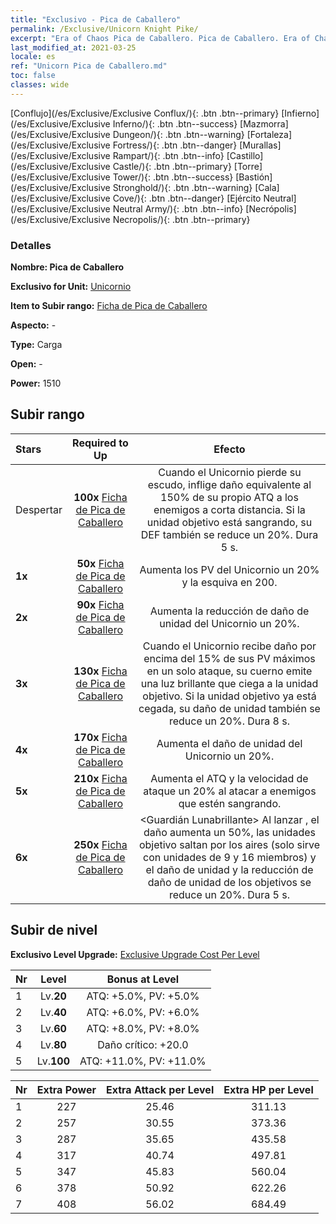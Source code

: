 ```yaml
---
title: "Exclusivo - Pica de Caballero"
permalink: /Exclusive/Unicorn Knight Pike/
excerpt: "Era of Chaos Pica de Caballero. Pica de Caballero. Era of Chaos Exclusivo Pica de Caballero. Unicornio Exclusivo."
last_modified_at: 2021-03-25
locale: es
ref: "Unicorn Pica de Caballero.md"
toc: false
classes: wide
---
```

 [Conflujo](/es/Exclusive/Exclusive Conflux/){: .btn .btn--primary} [Infierno](/es/Exclusive/Exclusive Inferno/){: .btn .btn--success} [Mazmorra](/es/Exclusive/Exclusive Dungeon/){: .btn .btn--warning} [Fortaleza](/es/Exclusive/Exclusive Fortress/){: .btn .btn--danger} [Murallas](/es/Exclusive/Exclusive Rampart/){: .btn .btn--info} [Castillo](/es/Exclusive/Exclusive Castle/){: .btn .btn--primary} [Torre](/es/Exclusive/Exclusive Tower/){: .btn .btn--success} [Bastión](/es/Exclusive/Exclusive Stronghold/){: .btn .btn--warning} [Cala](/es/Exclusive/Exclusive Cove/){: .btn .btn--danger} [Ejército Neutral](/es/Exclusive/Exclusive Neutral Army/){: .btn .btn--info} [Necrópolis](/es/Exclusive/Exclusive Necropolis/){: .btn .btn--primary} 

### Detalles
 **Nombre: Pica de Caballero** 

 **Exclusivo for Unit:** [Unicornio](/es/units/Unicorn/) 

 **Item to Subir rango:** [Ficha de Pica de Caballero](/es/Items/con_916/)

 **Aspecto:** -

 **Type:** Carga

 **Open:** -

 **Power:** 1510

## Subir rango

  |     Stars    |  Required to Up | Efecto |
  |:-------------|:---------------:|:---------------:|
  |  Despertar  | **100x** [Ficha de Pica de Caballero](/es/Items/con_916/) | <Reflejo de Escudo> Cuando el Unicornio pierde su escudo, inflige daño equivalente al 150% de su propio ATQ a los enemigos a corta distancia. Si la unidad objetivo está sangrando, su DEF también se reduce un 20%. Dura 5 s. |
  | **1x** <i class="fas fa-star"/> | **50x** [Ficha de Pica de Caballero](/es/Items/con_916/) | Aumenta los PV del Unicornio un 20% y la esquiva en 200. |
  | **2x** <i class="fas fa-star"/> | **90x** [Ficha de Pica de Caballero](/es/Items/con_916/) | Aumenta la reducción de daño de unidad del Unicornio un 20%. |
  | **3x** <i class="fas fa-star"/> | **130x** [Ficha de Pica de Caballero](/es/Items/con_916/) | <Racha Azul> Cuando el Unicornio recibe daño por encima del 15% de sus PV máximos en un solo ataque, su cuerno emite una luz brillante que ciega a la unidad objetivo. Si la unidad objetivo ya está cegada, su daño de unidad también se reduce un 20%. Dura 8 s. |
  | **4x** <i class="fas fa-star"/> | **170x** [Ficha de Pica de Caballero](/es/Items/con_916/) | Aumenta el daño de unidad del Unicornio un 20%. |
  | **5x** <i class="fas fa-star"/> | **210x** [Ficha de Pica de Caballero](/es/Items/con_916/) | Aumenta el ATQ y la velocidad de ataque un 20% al atacar a enemigos que estén sangrando. |
  | **6x** <i class="fas fa-star"/> | **250x** [Ficha de Pica de Caballero](/es/Items/con_916/) | <Guardián Lunabrillante> Al lanzar <Reflejo de Escudo>, el daño aumenta un 50%, las unidades objetivo saltan por los aires (solo sirve con unidades de 9 y 16 miembros) y el daño de unidad y la reducción de daño de unidad de los objetivos se reduce un 20%. Dura 5 s. |


## Subir de nivel
 **Exclusivo Level Upgrade:** [Exclusive Upgrade Cost Per Level](/Exclusive/ExclusiveUpgradeCostPerLevel/)

  |  Nr  |   Level  | Bonus at Level |
  |:-----|:--------:|:--------------:|
  | 1 | Lv.**20** | ATQ: +5.0%, PV: +5.0% |
  | 2 | Lv.**40** | ATQ: +6.0%, PV: +6.0% |
  | 3 | Lv.**60** | ATQ: +8.0%, PV: +8.0% |
  | 4 | Lv.**80** | Daño crítico: +20.0 |
  | 5 | Lv.**100** | ATQ: +11.0%, PV: +11.0% |


  |  Nr  |  Extra Power | Extra Attack per Level | Extra HP per Level |
  |:-----|:--------:|:--------:|:--------:|
  | 1 | 227 | 25.46 | 311.13 |
  | 2 | 257 | 30.55 | 373.36 |
  | 3 | 287 | 35.65 | 435.58 |
  | 4 | 317 | 40.74 | 497.81 |
  | 5 | 347 | 45.83 | 560.04 |
  | 6 | 378 | 50.92 | 622.26 |
  | 7 | 408 | 56.02 | 684.49 |


